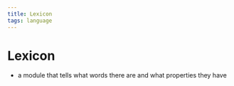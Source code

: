 ```yaml
---
title: Lexicon
tags: language
---
```


# Lexicon
- a module that tells what words there are and what properties they have 














































































